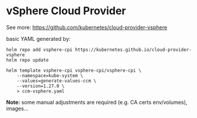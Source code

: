 # vSphere Cloud Provider

See more: https://github.com/kubernetes/cloud-provider-vsphere

basic YAML generated by:

```
helm repo add vsphere-cpi https://kubernetes.github.io/cloud-provider-vsphere
helm repo update

helm template vsphere-cpi vsphere-cpi/vsphere-cpi \
    --namespace=kube-system \
    --values=generate-values-ccm \
    --version=1.27.0 \
    > ccm-vsphere.yaml
```

**Note:** some manual adjustments are required (e.g. CA certs env/volumes), images...
